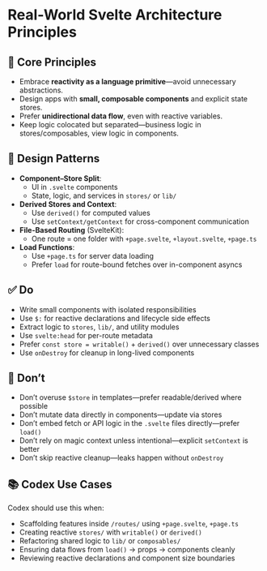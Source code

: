# Real-World Svelte Architecture Principles

## 🔁 Core Principles
- Embrace **reactivity as a language primitive**—avoid unnecessary abstractions.
- Design apps with **small, composable components** and explicit state stores.
- Prefer **unidirectional data flow**, even with reactive variables.
- Keep logic colocated but separated—business logic in stores/composables, view logic in components.

## 🧩 Design Patterns
- **Component–Store Split**:
  - UI in `.svelte` components
  - State, logic, and services in `stores/` or `lib/`
- **Derived Stores and Context**:
  - Use `derived()` for computed values
  - Use `setContext/getContext` for cross-component communication
- **File-Based Routing** (SvelteKit):
  - One route = one folder with `+page.svelte`, `+layout.svelte`, `+page.ts`
- **Load Functions**:
  - Use `+page.ts` for server data loading
  - Prefer `load` for route-bound fetches over in-component asyncs

## ✅ Do
- Write small components with isolated responsibilities
- Use `$:` for reactive declarations and lifecycle side effects
- Extract logic to `stores`, `lib/`, and utility modules
- Use `svelte:head` for per-route metadata
- Prefer `const store = writable()` + `derived()` over unnecessary classes
- Use `onDestroy` for cleanup in long-lived components

## 🚫 Don’t
- Don’t overuse `$store` in templates—prefer readable/derived where possible
- Don’t mutate data directly in components—update via stores
- Don’t embed fetch or API logic in the `.svelte` files directly—prefer `load()`
- Don’t rely on magic context unless intentional—explicit `setContext` is better
- Don’t skip reactive cleanup—leaks happen without `onDestroy`

## 📚 Codex Use Cases
Codex should use this when:
- Scaffolding features inside `/routes/` using `+page.svelte`, `+page.ts`
- Creating reactive `stores/` with `writable()` or `derived()`
- Refactoring shared logic to `lib/` or `composables/`
- Ensuring data flows from `load()` → props → components cleanly
- Reviewing reactive declarations and component size boundaries
